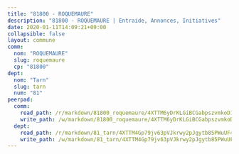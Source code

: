```yaml
---
title: "81800 - ROQUEMAURE"
description: "81800 - ROQUEMAURE | Entraide, Annonces, Initiatives"
date: 2020-01-11T14:09:21+09:00
collapsible: false
layout: commune
comm:
  nom: "ROQUEMAURE"
  slug: roquemaure
  cp: "81800"
dept:
  nom: "Tarn"
  slug: tarn
  num: "81"
peerpad:
  comm:
    read_path: /r/markdown/81800_roquemaure/4XTTM6yDrKLGiBCGabpszvmkoD1csTM935AXXiENgJ1xGsyYG
    write_path: /w/markdown/81800_roquemaure/4XTTM6yDrKLGiBCGabpszvmkoD1csTM935AXXiENgJ1xGsyYG-K3TgU6zK8m83eK9gxTYcpYKqahDWK5mJYqHw8VCPyr2ZH9jyiuHw49EtNoD9hL3KcG2AFjFx6JC1Hfhvf8dRf1NfSXxGx2hhQkf94B5QWxwK52kFdhSmETxDGsmfbpvQ4WXuFp9z
  dept:
    read_path: /r/markdown/81_tarn/4XTTM4Gp79jv63pVJkrwy2pJgytb85PWuUF46qZV3RNcf9bTY
    write_path: /w/markdown/81_tarn/4XTTM4Gp79jv63pVJkrwy2pJgytb85PWuUF46qZV3RNcf9bTY-K3TgUQULAfYZTaNEYQn663imu6tLJ5XUSYV3bG6y2QwZHe2hiw5KiHgnyL8wpzhjjRKSLQVjHCuMHvPTtVgD4tm7BFQTVwqLNiZgb8d93Riu34VNq5t6eFocUS5Ezct8i9MJtUHQ
---
```


